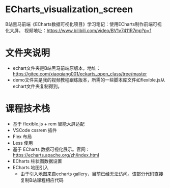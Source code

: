 # ECharts_visualization_screen
B站黑马前端《ECharts数据可视化项目》学习笔记：使用ECharts制作前端可视化大屏。
视频地址：https://www.bilibili.com/video/BV1v7411R7mp?p=1

# 文件夹说明
* echart文件夹是B站黑马前端原版本，地址：https://gitee.com/xiaoqiang001/eckarts_open_class/tree/master
* demo文件夹是我的视频教程跟练版本，所需的一些脚本库文件如flexible.js从echart文件夹复制得到。

# 课程技术栈
* 基于 flexible.js + rem 智能大屏适配
* VSCode cssrem 插件
* Flex 布局
* Less 使用
* 基于 ECharts 数据可视化展示。官网：https://echarts.apache.org/zh/index.html
* ECharts 柱状图数据设置
* ECharts 地图引入
  * 由于引入地图来自echarts gallery，目前已经无法访问。该部分代码直接复制B站课程相应代码